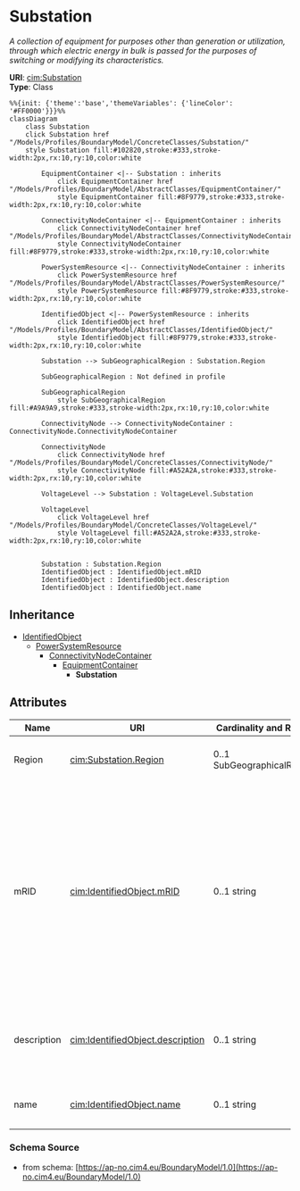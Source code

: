 # Substation

_A collection of equipment for purposes other than generation or utilization, through which electric energy in bulk is passed for the purposes of switching or modifying its characteristics._

**URI**: [cim:Substation](https://cim.ucaiug.io/ns#Substation)<br />
**Type**: Class

```mermaid
%%{init: {'theme':'base','themeVariables': {'lineColor': '#FF0000'}}}%%
classDiagram
    class Substation
    click Substation href "/Models/Profiles/BoundaryModel/ConcreteClasses/Substation/"
    style Substation fill:#102820,stroke:#333,stroke-width:2px,rx:10,ry:10,color:white
     
        EquipmentContainer <|-- Substation : inherits
            click EquipmentContainer href "/Models/Profiles/BoundaryModel/AbstractClasses/EquipmentContainer/"
            style EquipmentContainer fill:#8F9779,stroke:#333,stroke-width:2px,rx:10,ry:10,color:white
     
        ConnectivityNodeContainer <|-- EquipmentContainer : inherits
            click ConnectivityNodeContainer href "/Models/Profiles/BoundaryModel/AbstractClasses/ConnectivityNodeContainer/"
            style ConnectivityNodeContainer fill:#8F9779,stroke:#333,stroke-width:2px,rx:10,ry:10,color:white
     
        PowerSystemResource <|-- ConnectivityNodeContainer : inherits
            click PowerSystemResource href "/Models/Profiles/BoundaryModel/AbstractClasses/PowerSystemResource/"
            style PowerSystemResource fill:#8F9779,stroke:#333,stroke-width:2px,rx:10,ry:10,color:white
     
        IdentifiedObject <|-- PowerSystemResource : inherits
            click IdentifiedObject href "/Models/Profiles/BoundaryModel/AbstractClasses/IdentifiedObject/"
            style IdentifiedObject fill:#8F9779,stroke:#333,stroke-width:2px,rx:10,ry:10,color:white

        Substation --> SubGeographicalRegion : Substation.Region

        SubGeographicalRegion : Not defined in profile

        SubGeographicalRegion
            style SubGeographicalRegion fill:#A9A9A9,stroke:#333,stroke-width:2px,rx:10,ry:10,color:white

        ConnectivityNode --> ConnectivityNodeContainer : ConnectivityNode.ConnectivityNodeContainer

        ConnectivityNode
            click ConnectivityNode href "/Models/Profiles/BoundaryModel/ConcreteClasses/ConnectivityNode/"
            style ConnectivityNode fill:#A52A2A,stroke:#333,stroke-width:2px,rx:10,ry:10,color:white

        VoltageLevel --> Substation : VoltageLevel.Substation

        VoltageLevel
            click VoltageLevel href "/Models/Profiles/BoundaryModel/ConcreteClasses/VoltageLevel/"
            style VoltageLevel fill:#A52A2A,stroke:#333,stroke-width:2px,rx:10,ry:10,color:white


        Substation : Substation.Region
        IdentifiedObject : IdentifiedObject.mRID
        IdentifiedObject : IdentifiedObject.description
        IdentifiedObject : IdentifiedObject.name
```

## Inheritance
* [IdentifiedObject](/Models/Profiles/BoundaryModel/AbstractClasses/IdentifiedObject/)
    * [PowerSystemResource](/Models/Profiles/BoundaryModel/AbstractClasses/PowerSystemResource/)
        * [ConnectivityNodeContainer](/Models/Profiles/BoundaryModel/AbstractClasses/ConnectivityNodeContainer/)
            * [EquipmentContainer](/Models/Profiles/BoundaryModel/AbstractClasses/EquipmentContainer/)
                * **Substation**

## Attributes
| Name | URI | Cardinality and Range | Description | Inheritance |
| ---  | --- | --- | --- | --- |
| Region | [cim:Substation.Region](https://cim.ucaiug.io/ns#Substation.Region) | 0..1 SubGeographicalRegion | The SubGeographicalRegion containing the substation. | direct |
| mRID | [cim:IdentifiedObject.mRID](https://cim.ucaiug.io/ns#IdentifiedObject.mRID) | 0..1 string | Master resource identifier issued by a model authority. The mRID is unique within an exchange context. Global uniqueness is easily achieved by using a UUID, as specified in RFC 4122, for the mRID. The use of UUID is strongly recommended.For CIMXML data files in RDF syntax conforming to IEC 61970-552, the mRID is mapped to rdf:ID or rdf:about attributes that identify CIM object elements. | IdentifiedObject |
| description | [cim:IdentifiedObject.description](https://cim.ucaiug.io/ns#IdentifiedObject.description) | 0..1 string | The description is a free human readable text describing or naming the object. It may be non unique and may not correlate to a naming hierarchy. | IdentifiedObject |
| name | [cim:IdentifiedObject.name](https://cim.ucaiug.io/ns#IdentifiedObject.name) | 0..1 string | The name is any free human readable and possibly non unique text naming the object. | IdentifiedObject |

### Schema Source
* from schema: [https://ap-no.cim4.eu/BoundaryModel/1.0](https://ap-no.cim4.eu/BoundaryModel/1.0)
